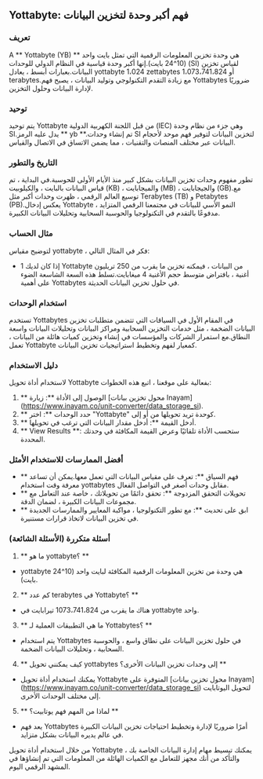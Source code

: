 ## Yottabyte: فهم أكبر وحدة لتخزين البيانات

### تعريف
A ** Yottabyte (YB) ** هي وحدة تخزين المعلومات الرقمية التي تمثل بايت واحد (10^24 بايت).إنها أكبر وحدة قياسية في النظام الدولي للوحدات (SI) لقياس تخزين البيانات.بعبارات أبسط ، يعادل yottabyte 1،024 zettabytes أو 1،073،741،824 terabytes.مع زيادة التقدم التكنولوجي وتوليد البيانات ، يصبح فهم Yottabytes ضروريًا لإدارة البيانات وحلول التخزين.

### توحيد
يتم توحيد Yottabyte من قبل اللجنة الكهربية الدولية (IEC) وهي جزء من نظام وحدة SI.يدل عليه الرمز ** yb **.تم إنشاء وحدات SI لتخزين البيانات لتوفير فهم موحد لأحجام البيانات عبر مختلف المنصات والتقنيات ، مما يضمن الاتساق في الاتصال والقياس.

### التاريخ والتطور
تطور مفهوم وحدات تخزين البيانات بشكل كبير منذ الأيام الأولى للحوسبة.في البداية ، تم قياس البيانات بالبايت ، والكيلوبيت (KB) ، والميجابايت (MB) ، والجيجابايت (GB).مع توسيع العالم الرقمي ، ظهرت وحدات أكبر مثل Terabytes (TB) و Petabytes (PB).يعكس إدخال Yottabyte النمو الأسي للبيانات في مجتمعنا الرقمي المتزايد ، مدفوعًا بالتقدم في التكنولوجيا والحوسبة السحابية وتحليلات البيانات الكبيرة.

### مثال الحساب
لتوضيح مقياس yottabyte ، فكر في المثال التالي:
- إذا كان لديك 1 Yottabyte من البيانات ، فيمكنه تخزين ما يقرب من 250 تريليون أغنية ، بافتراض متوسط ​​حجم الأغنية 4 ميغابايت.تسلط هذه السعة الشاسعة الضوء على أهمية Yottabytes في حلول تخزين البيانات الحديثة.

### استخدام الوحدات
تستخدم Yottabytes في المقام الأول في السياقات التي تتضمن متطلبات تخزين البيانات الضخمة ، مثل خدمات التخزين السحابية ومراكز البيانات وتحليلات البيانات واسعة النطاق.مع استمرار الشركات والمؤسسات في إنشاء وتخزين كميات هائلة من البيانات ، تعمل Yottabyte كمعيار لفهم وتخطيط استراتيجيات تخزين البيانات.

### دليل الاستخدام
لاستخدام أداة تحويل Yottabyte بفعالية على موقعنا ، اتبع هذه الخطوات:
1. ** الوصول إلى الأداة **: زيارة [محول تخزين بيانات Inayam] (https://www.inayam.co/unit-converter/data_storage_si).
2. ** حدد الوحدات **: اختر "Yottabyte" كوحدة تريد تحويلها من أو إلى.
3. ** أدخل القيمة **: أدخل مقدار البيانات التي ترغب في تحويلها.
4. ** View Results **: ستحسب الأداة تلقائيًا وعرض القيمة المكافئة في وحدتك المحددة.

### أفضل الممارسات للاستخدام الأمثل
- ** فهم السياق **: تعرف على مقياس البيانات التي تعمل معها.يمكن أن تساعد معرفة وقت استخدام yottabytes مقابل وحدات أصغر في التواصل الفعال.
- ** تحويلات التحقق المزدوجة **: تحقق دائمًا من تحويلاتك ، خاصة عند التعامل مع مجموعات البيانات الكبيرة ، لضمان الدقة.
- ** ابق على تحديث **: مع تطور التكنولوجيا ، مواكبة المعايير والممارسات الجديدة في تخزين البيانات لاتخاذ قرارات مستنيرة.

### أسئلة متكررة (الأسئلة الشائعة)

1. ** ما هو yottabyte؟ **
- yottabyte هي وحدة من تخزين المعلومات الرقمية المكافئة لبايت واحد (10^24 بايت).

2. ** كم عدد terabytes في Yottabyte؟ **
- هناك ما يقرب من 1073،741،824 تيرابايت في yottabyte واحد.

3. ** ما هي التطبيقات العملية لـ Yottabytes؟ **
- يتم استخدام Yottabytes في حلول تخزين البيانات على نطاق واسع ، والحوسبة السحابية ، وتحليلات البيانات الضخمة.

4. ** كيف يمكنني تحويل yottabytes إلى وحدات تخزين البيانات الأخرى؟ **
- يمكنك استخدام أداة تحويل Yottabyte المتوفرة على [محول تخزين بيانات Inayam] (https://www.inayam.co/unit-converter/data_storage_si) لتحويل اليوتابايت إلى مختلف الوحدات الأخرى.

5. ** لماذا من المهم فهم يوتابيت؟ **
- يعد فهم Yottabytes أمرًا ضروريًا لإدارة وتخطيط احتياجات تخزين البيانات الكبيرة في عالم يديره البيانات بشكل متزايد.

من خلال استخدام أداة تحويل Yottabyte ، يمكنك تبسيط مهام إدارة البيانات الخاصة بك والتأكد من أنك مجهز للتعامل مع الكميات الهائلة من المعلومات التي تم إنشاؤها في المشهد الرقمي اليوم.